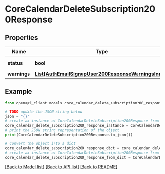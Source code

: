 # CoreCalendarDeleteSubscription200Response


## Properties

Name | Type | Description | Notes
------------ | ------------- | ------------- | -------------
**status** | **bool** | status: true if success | 
**warnings** | [**List[AuthEmailSignupUser200ResponseWarningsInner]**](AuthEmailSignupUser200ResponseWarningsInner.md) |  | [optional] 

## Example

```python
from openapi_client.models.core_calendar_delete_subscription200_response import CoreCalendarDeleteSubscription200Response

# TODO update the JSON string below
json = "{}"
# create an instance of CoreCalendarDeleteSubscription200Response from a JSON string
core_calendar_delete_subscription200_response_instance = CoreCalendarDeleteSubscription200Response.from_json(json)
# print the JSON string representation of the object
print(CoreCalendarDeleteSubscription200Response.to_json())

# convert the object into a dict
core_calendar_delete_subscription200_response_dict = core_calendar_delete_subscription200_response_instance.to_dict()
# create an instance of CoreCalendarDeleteSubscription200Response from a dict
core_calendar_delete_subscription200_response_from_dict = CoreCalendarDeleteSubscription200Response.from_dict(core_calendar_delete_subscription200_response_dict)
```
[[Back to Model list]](../README.md#documentation-for-models) [[Back to API list]](../README.md#documentation-for-api-endpoints) [[Back to README]](../README.md)



